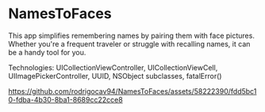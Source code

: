 # NamesToFaces

This app simplifies remembering names by pairing them with face pictures. Whether you're a frequent traveler or struggle with recalling names, it can be a handy tool for you.

Technologies: UICollectionViewController, UICollectionViewCell, UIImagePickerController, UUID, NSObject subclasses, fatalError()

https://github.com/rodrigocav94/NamesToFaces/assets/58222390/fdd5bc10-fdba-4b30-8ba1-8689cc22cce8

